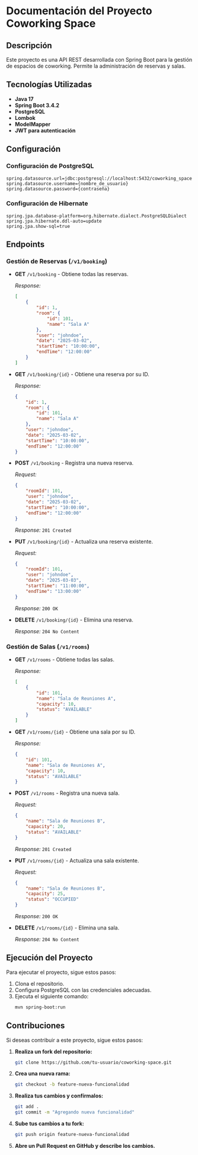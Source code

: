 # Documentación del Proyecto Coworking Space

## Descripción
Este proyecto es una API REST desarrollada con Spring Boot para la gestión de espacios de coworking. Permite la administración de reservas y salas.

## Tecnologías Utilizadas
- **Java 17**
- **Spring Boot 3.4.2**
- **PostgreSQL**
- **Lombok**
- **ModelMapper**
- **JWT para autenticación**

## Configuración
### Configuración de PostgreSQL
```properties
spring.datasource.url=jdbc:postgresql://localhost:5432/coworking_space
spring.datasource.username={nombre_de_usuario}
spring.datasource.password={contraseña}
```

### Configuración de Hibernate
```properties
spring.jpa.database-platform=org.hibernate.dialect.PostgreSQLDialect
spring.jpa.hibernate.ddl-auto=update
spring.jpa.show-sql=true
```

## Endpoints
### Gestión de Reservas (`/v1/booking`)
- **GET** `/v1/booking` - Obtiene todas las reservas.

  _Response:_
  ```json
  [
      {
          "id": 1,
          "room": {
              "id": 101,
              "name": "Sala A"
          },
          "user": "johndoe",
          "date": "2025-03-02",
          "startTime": "10:00:00",
          "endTime": "12:00:00"
      }
  ]
  ```

- **GET** `/v1/booking/{id}` - Obtiene una reserva por su ID.

  _Response:_
  ```json
  {
      "id": 1,
      "room": {
          "id": 101,
          "name": "Sala A"
      },
      "user": "johndoe",
      "date": "2025-03-02",
      "startTime": "10:00:00",
      "endTime": "12:00:00"
  }
  ```

- **POST** `/v1/booking` - Registra una nueva reserva.

  _Request:_
  ```json
  {
      "roomId": 101,
      "user": "johndoe",
      "date": "2025-03-02",
      "startTime": "10:00:00",
      "endTime": "12:00:00"
  }
  ```
  _Response:_ `201 Created`

- **PUT** `/v1/booking/{id}` - Actualiza una reserva existente.

  _Request:_
  ```json
  {
      "roomId": 101,
      "user": "johndoe",
      "date": "2025-03-03",
      "startTime": "11:00:00",
      "endTime": "13:00:00"
  }
  ```
  _Response:_ `200 OK`

- **DELETE** `/v1/booking/{id}` - Elimina una reserva.

  _Response:_ `204 No Content`

### Gestión de Salas (`/v1/rooms`)
- **GET** `/v1/rooms` - Obtiene todas las salas.

  _Response:_
  ```json
  [
      {
          "id": 101,
          "name": "Sala de Reuniones A",
          "capacity": 10,
          "status": "AVAILABLE"
      }
  ]
  ```

- **GET** `/v1/rooms/{id}` - Obtiene una sala por su ID.

  _Response:_
  ```json
  {
      "id": 101,
      "name": "Sala de Reuniones A",
      "capacity": 10,
      "status": "AVAILABLE"
  }
  ```

- **POST** `/v1/rooms` - Registra una nueva sala.

  _Request:_
  ```json
  {
      "name": "Sala de Reuniones B",
      "capacity": 20,
      "status": "AVAILABLE"
  }
  ```
  _Response:_ `201 Created`

- **PUT** `/v1/rooms/{id}` - Actualiza una sala existente.

  _Request:_
  ```json
  {
      "name": "Sala de Reuniones B",
      "capacity": 25,
      "status": "OCCUPIED"
  }
  ```
  _Response:_ `200 OK`

- **DELETE** `/v1/rooms/{id}` - Elimina una sala.

  _Response:_ `204 No Content`

## Ejecución del Proyecto
Para ejecutar el proyecto, sigue estos pasos:
1. Clona el repositorio.
2. Configura PostgreSQL con las credenciales adecuadas.
3. Ejecuta el siguiente comando:
   ```sh
   mvn spring-boot:run
   ```

## Contribuciones
Si deseas contribuir a este proyecto, sigue estos pasos:
1. **Realiza un fork del repositorio:**
   ```sh
   git clone https://github.com/tu-usuario/coworking-space.git
   ```
2. **Crea una nueva rama:**
   ```sh
   git checkout -b feature-nueva-funcionalidad
   ```
3. **Realiza tus cambios y confírmalos:**
   ```sh
   git add .
   git commit -m "Agregando nueva funcionalidad"
   ```
4. **Sube tus cambios a tu fork:**
   ```sh
   git push origin feature-nueva-funcionalidad
   ```
5. **Abre un Pull Request en GitHub y describe los cambios.**



